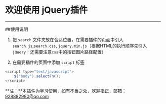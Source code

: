 # 欢迎使用 jQuery插件

------
##使用说明
1. 把 `search` 文件夹放在合适位置，在需要插件的页面中引入`search.js`,`search.css`, `jquery.min.js`（根据HTML的执行顺序先引入`jQuery`！还需要注意`css`中的按钮图片路径配置）

2. 在需要插件的页面中添加  `script` 标签
```javascript
<script type="text/javascript">
    $("body").selectFn();
</script>
```
**注：**本插件为学习使用，如有不当之处，欢迎指正，邮箱：928882980@qq.com
